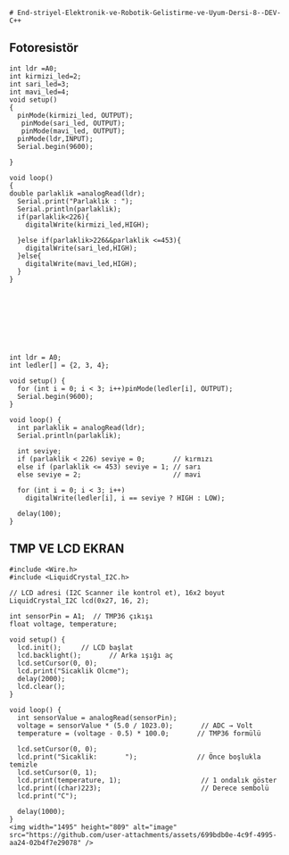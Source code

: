     # End-striyel-Elektronik-ve-Robotik-Gelistirme-ve-Uyum-Dersi-8--DEV-C++
   ## Fotoresistör
    int ldr =A0;
    int kirmizi_led=2;
    int sari_led=3;
    int mavi_led=4;
    void setup()
    {
      pinMode(kirmizi_led, OUTPUT);
       pinMode(sari_led, OUTPUT);
       pinMode(mavi_led, OUTPUT);
      pinMode(ldr,INPUT);
      Serial.begin(9600);
      
    }
    
    void loop()
    {
    double parlaklik =analogRead(ldr);
      Serial.print("Parlaklık : ");
      Serial.println(parlaklik);
      if(parlaklik<226){
        digitalWrite(kirmizi_led,HIGH);
    
      }else if(parlaklik>226&&parlaklik <=453){
        digitalWrite(sari_led,HIGH);
      }else{
        digitalWrite(mavi_led,HIGH);
      }
    }









    int ldr = A0;
    int ledler[] = {2, 3, 4};
    
    void setup() {
      for (int i = 0; i < 3; i++)pinMode(ledler[i], OUTPUT);
      Serial.begin(9600);
    }
    
    void loop() {
      int parlaklik = analogRead(ldr);
      Serial.println(parlaklik);
    
      int seviye;
      if (parlaklik < 226) seviye = 0;       // kırmızı
      else if (parlaklik <= 453) seviye = 1; // sarı
      else seviye = 2;                       // mavi
    
      for (int i = 0; i < 3; i++)
        digitalWrite(ledler[i], i == seviye ? HIGH : LOW);
    
      delay(100);
    }


## TMP VE LCD EKRAN
    #include <Wire.h>
    #include <LiquidCrystal_I2C.h>
    
    // LCD adresi (I2C Scanner ile kontrol et), 16x2 boyut
    LiquidCrystal_I2C lcd(0x27, 16, 2);
    
    int sensorPin = A1;  // TMP36 çıkışı
    float voltage, temperature;
    
    void setup() {
      lcd.init();     // LCD başlat
      lcd.backlight();       // Arka ışığı aç
      lcd.setCursor(0, 0);
      lcd.print("Sicaklik Olcme");
      delay(2000);
      lcd.clear();
    }
    
    void loop() {
      int sensorValue = analogRead(sensorPin);
      voltage = sensorValue * (5.0 / 1023.0);       // ADC → Volt
      temperature = (voltage - 0.5) * 100.0;       // TMP36 formülü
    
      lcd.setCursor(0, 0);
      lcd.print("Sicaklik:       ");               // Önce boşlukla temizle
      lcd.setCursor(0, 1);
      lcd.print(temperature, 1);                    // 1 ondalık göster
      lcd.print((char)223);                         // Derece sembolü
      lcd.print("C");
    
      delay(1000);
    }
    <img width="1495" height="809" alt="image" src="https://github.com/user-attachments/assets/699bdb0e-4c9f-4995-aa24-02b4f7e29078" />

    
    







    
